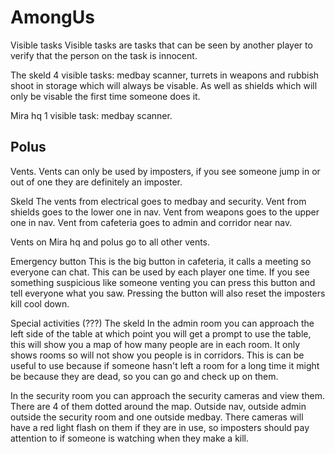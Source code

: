 # AmongUs

Visible tasks
Visible tasks are tasks that can be seen by another player to verify that the person on the task is innocent.
 
The skeld
4 visible tasks: medbay scanner, turrets in weapons and rubbish shoot in storage which will always be visable. As well as shields which will only be visable the first time someone does it.

Mira hq 
1 visible task: medbay scanner.

Polus
-

Vents.
Vents can only be used by imposters, if you see someone jump in or out of one they are definitely an imposter.

Skeld 
The vents from electrical goes to medbay and security.
Vent from shields goes to the lower one in nav.
Vent from weapons goes to the upper one in nav.
Vent from cafeteria goes to admin and corridor near nav.

Vents on Mira hq and polus go to all other vents.

Emergency button
This is the big button in cafeteria, it calls a meeting so everyone can chat.
This can be used by each player one time. 
If you see something suspicious like someone venting you can press this button and tell everyone what you saw.
Pressing the button will also reset the imposters kill cool down.

Special activities (???)
The skeld
In the admin room you can approach the left side of the table at which point you will get a prompt to use the table, this will show you a map of how many people are in each room. It only shows rooms so will not show you people is in corridors. This is can be useful to use because if someone hasn't left a room for a long time it might be because they are dead, so you can go and check up on them.

In the security room you can approach the security cameras and view them. There are 4 of them dotted around the map.
Outside nav, outside admin outside the security room and one outside medbay.
There cameras will have a red light flash on them if they are in use, so imposters should pay attention to if someone is watching when they make a kill.
